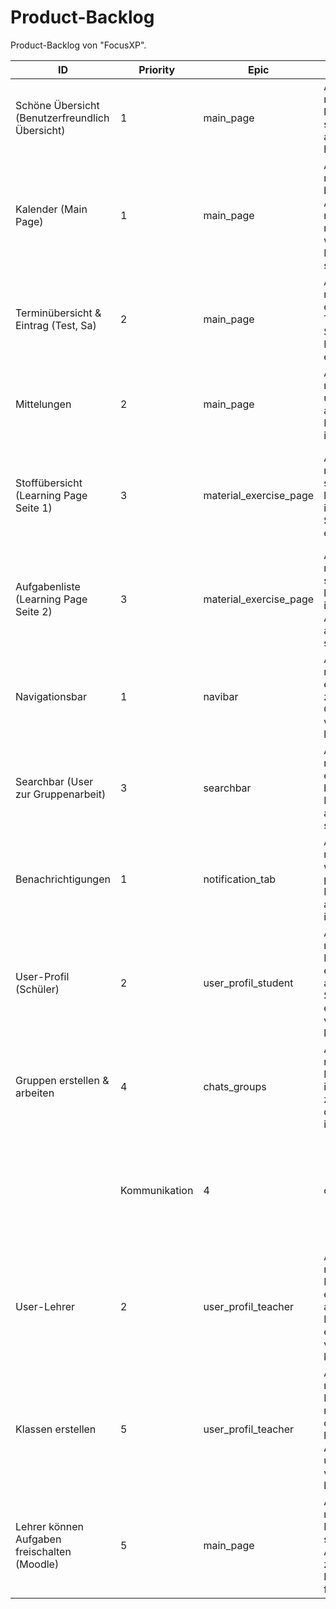 
# **Product-Backlog**

Product-Backlog von "FocusXP".


| ID | Priority | Epic | User Story | COS | Effort |Status|Time|
| ---|------|------| -----------|-----|--------|-------|-------|
| Schöne Übersicht (Benutzerfreundlich Übersicht) | 1 | main_page | Als Benutzer möchte ich ein klares, gut struktuiertes und ansprechendes UI haben. | Dem Benutzer eine klar strukturierte und benutzerfreundliche Übersicht zur Verfügung stellen | awd | awd | awd |
| Kalender (Main Page) | 1 | main_page | Als Benutzer möchte ich direkt beim öffnen der Anwendung/App meinen Kalender mit den wichtigstens Ereignissen schnell sehen können | Dem Benutzer einen Kalender auf der main_page zur Verfügung stellen mit den wichtigstens Ereignissen. | awd | awd | awd |
| Terminübersicht & Eintrag (Test, Sa)  | 2 | main_page | Als Benutzer möchte ich es einfach haben, Termine wie Tests, Schularbeiten oder Hausaufgaben erstellen zu können | Dem Benutzer die Möglichkeit geben über einen Button schnell und einfach Ereignisse zu erstellen. | awd | awd | awd |
| Mittelungen | 2 | main_page | Als Benutzer möchte ich schnell und klar über aktuelle Informationen informiert werden | Den Benutzer über aktuelle Informationen informieren. | awd | awd | awd | awd |
| Stoffübersicht (Learning Page Seite 1) | 3 | material_exercise_page | Als Benutzer möchte ich eine schöne Übersicht haben, in welcher ich den aktuellen Stoff sehen und eintragen kann. | Dem Benutzer die Möglichkeit geben schnell und einfach aktuelle Aufgaben zu sehen und über einen Button welche hinzuzufügen. | awd | awd | awd |
| Aufgabenliste  (Learning Page Seite 2) | 3 | material_exercise_page | Als Benutzer möchte ich eine schöne Übersicht haben, in welcher ich meine aktuellen Aufgaben schnell auf einen Blick sehen kann. | Dem Benutzer die Möglichkeit geben alle Aufgaben auf einen Blick sehen zu können. | awd | awd | awd |
| Navigationsbar | 1 | navibar | Als Benutzer möchte ich es einfach haben zwischen den Oberflächen wechseln zu können. | Dem Benutzer eine schöne Navigation zur Verfügung stellen um die Oberflächen zu wechseln. | awd | awd | awd |
| Searchbar (User zur Gruppenarbeit) | 3 | searchbar | Als Benutzer möchte ich es einfach haben nach bestimmten Ereignissen oder anderen Nutzern zu suchen. | Dem Benutzer eine Searchbar geben wo er nach anderen Nutzern oder Ereignissen suchen kann. | awd | awd | awd |
| Benachrichtigungen | 1 | notification_tab | Als Benutzer möchte ich über wichtige Ereignisse per Push-Benachrichtigungen auf meinem Handy informiert werden. | Den Benutzer per Push-Benachrichtigung über anstehende Ereignisse informieren. | awd | awd | awd |
| User-Profil (Schüler) | 2 | user_profil_student | Als Benutzer möchte ich die Möglichkeit haben, ein schönes und ansprechendes Schüler-Profil erstellen und verwalten zu können. | Der Benutzer soll ein Profil einrichten und Eigenschaften selber einstellen können. | awd | awd | awd |
| Gruppen erstellen & arbeiten | 4 | chats_groups | Als Benutzer möchte ich die Möglichkeit haben, individuell Gruppen zu erstellen und mit diesen zu interagieren. | Der Benutzer soll über die Chat Funktion Gruppen erstellen können. | awd | awd | awd |
<!-- Neu hinzugeführt, löschen wenn nicht gebraucht wird.--> | Kommunikation | 4 | chats_groups | Als Benutzer möchte ich die Möglichkeit haben, schnell und einfach mit anderen Nutzern oder Gruppen zu interagieren und kommunizieren. | Der Benutzer soll über Chats mit anderen schreiben können. | awd | awd | awd |
| User-Lehrer | 2 | user_profil_teacher | Als Benutzer möchte ich die Möglichkeit haben, ein schönes und ansprechender Lehrer-Profil erstellen und verwalten zu können. | Der Benutzer soll ein Profil einrichten und Eigenschaften selber einstellen können. | awd | awd | awd |
| Klassen erstellen | 5 | user_profil_teacher | Als Benutzer möchte ich die Möglichkeit haben, meine Schüler in der App als Klasse hinzuzufügen, um Aufgaben direkt und einfach verschicken zu können. | Der Benutzer soll mit Lehrer Profil Klassen einrichten und damit interagieren können. | awd | awd | awd |
| Lehrer können Aufgaben freischalten (Moodle) | 5 | main_page | Als Benutzer möchte ich die Möglichkeit haben, schnell und einfach Aufgaben für meine zuvor erstellen Klassen, Aufgaben freizuschalten | Der Benutzer soll mit Lehrer Profil Aufgaben oder Ereignisse freischalten können. | awd | awd | awd |
